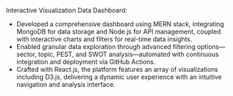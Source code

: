 Interactive Visualization Data Dashboard:
- Developed a comprehensive dashboard using MERN stack, integrating MongoDB for data storage and Node.js for API management, coupled with interactive charts and filters for real-time data insights.
- Enabled granular data exploration through advanced filtering options—sector, topic, PEST, and SWOT analysis—automated with continuous integration and deployment via GitHub Actions.
- Crafted with React.js, the platform features an array of visualizations including D3.js, delivering a dynamic user experience with an intuitive navigation and analysis interface.
